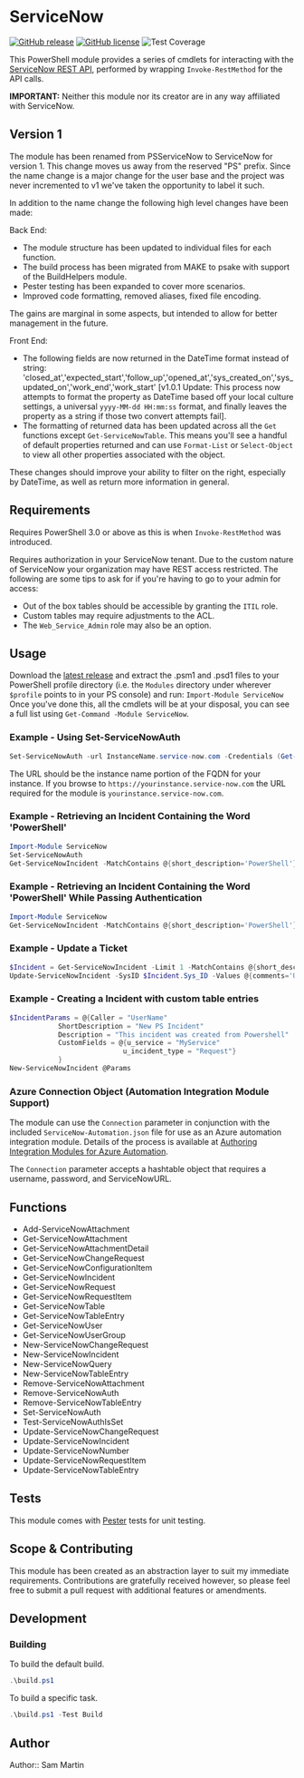 # ServiceNow

[![GitHub release](https://img.shields.io/github/release/Sam-Martin/servicenow-powershell.svg)](https://github.com/Sam-Martin/servicenow-powershell/releases/latest) [![GitHub license](https://img.shields.io/github/license/Sam-Martin/servicenow-powershell.svg)](LICENSE) ![Test Coverage](https://img.shields.io/badge/coverage-75%25-yellow.svg)

This PowerShell module provides a series of cmdlets for interacting with the [ServiceNow REST API](http://wiki.servicenow.com/index.php?title=REST_API), performed by wrapping `Invoke-RestMethod` for the API calls.

**IMPORTANT:** Neither this module nor its creator are in any way affiliated with ServiceNow.

## Version 1

The module has been renamed from PSServiceNow to ServiceNow for version 1.  This change moves us away from the reserved "PS" prefix.  Since the name change is a major change for the user base and the project was never incremented to v1 we've taken the opportunity to label it such.

In addition to the name change the following high level changes have been made:

Back End:

* The module structure has been updated to individual files for each function.
* The build process has been migrated from MAKE to psake with support of the BuildHelpers module.
* Pester testing has been expanded to cover more scenarios.
* Improved code formatting, removed aliases, fixed file encoding.

The gains are marginal in some aspects, but intended to allow for better management in the future.

Front End:

* The following fields are now returned in the DateTime format instead of string:  'closed_at','expected_start','follow_up','opened_at','sys_created_on','sys_updated_on','work_end','work_start'  [v1.0.1 Update: This process now attempts to format the property as DateTime based off your local culture settings, a universal `yyyy-MM-dd HH:mm:ss` format, and finally leaves the property as a string if those two convert attempts fail].
* The formatting of returned data has been updated across all the `Get` functions except `Get-ServiceNowTable`.  This means you'll see a handful of default properties returned and can use `Format-List` or `Select-Object` to view all other properties associated with the object.

These changes should improve your ability to filter on the right, especially by DateTime, as well as return more information in general.

## Requirements

Requires PowerShell 3.0 or above as this is when `Invoke-RestMethod` was introduced.

Requires authorization in your ServiceNow tenant.  Due to the custom nature of ServiceNow your organization may have REST access restricted.  The following are some tips to ask for if you're having to go to your admin for access:

* Out of the box tables should be accessible by granting the `ITIL` role.
* Custom tables may require adjustments to the ACL.
* The `Web_Service_Admin` role may also be an option.

## Usage

Download the [latest release](https://github.com/Sam-Martin/servicenow-powershell/releases/latest) and  extract the .psm1 and .psd1 files to your PowerShell profile directory (i.e. the `Modules` directory under wherever `$profile` points to in your PS console) and run:
`Import-Module ServiceNow`
Once you've done this, all the cmdlets will be at your disposal, you can see a full list using `Get-Command -Module ServiceNow`.

### Example - Using Set-ServiceNowAuth

```PowerShell
Set-ServiceNowAuth -url InstanceName.service-now.com -Credentials (Get-Credential)
```

The URL should be the instance name portion of the FQDN for your instance.  If you browse to `https://yourinstance.service-now.com` the URL required for the module is `yourinstance.service-now.com`.

### Example - Retrieving an Incident Containing the Word 'PowerShell'

```PowerShell
Import-Module ServiceNow
Set-ServiceNowAuth
Get-ServiceNowIncident -MatchContains @{short_description='PowerShell'}
```

### Example - Retrieving an Incident Containing the Word 'PowerShell' While Passing Authentication

```PowerShell
Import-Module ServiceNow
Get-ServiceNowIncident -MatchContains @{short_description='PowerShell'} -ServiceNowCredential $PSCredential -ServiceNowURL $ServiceNowURL
```

### Example - Update a Ticket

```PowerShell
$Incident = Get-ServiceNowIncident -Limit 1 -MatchContains @{short_description='PowerShell'}
Update-ServiceNowIncident -SysID $Incident.Sys_ID -Values @{comments='Updated via PowerShell'}
```

### Example - Creating a Incident with custom table entries

```PowerShell
$IncidentParams = @{Caller = "UserName" 
            ShortDescription = "New PS Incident" 
            Description = "This incident was created from Powershell" 
            CustomFields = @{u_service = "MyService"
                            u_incident_type = "Request"}
            }
New-ServiceNowIncident @Params
```

### Azure Connection Object (Automation Integration Module Support)

The module can use the `Connection` parameter in conjunction with the included `ServiceNow-Automation.json` file for use as an Azure automation integration module.  Details of the process is available at [Authoring Integration Modules for Azure Automation](https://azure.microsoft.com/en-us/blog/authoring-integration-modules-for-azure-automation).

The `Connection` parameter accepts a hashtable object that requires a username, password, and ServiceNowURL.

## Functions

* Add-ServiceNowAttachment
* Get-ServiceNowAttachment
* Get-ServiceNowAttachmentDetail
* Get-ServiceNowChangeRequest
* Get-ServiceNowConfigurationItem
* Get-ServiceNowIncident
* Get-ServiceNowRequest
* Get-ServiceNowRequestItem
* Get-ServiceNowTable
* Get-ServiceNowTableEntry
* Get-ServiceNowUser
* Get-ServiceNowUserGroup
* New-ServiceNowChangeRequest
* New-ServiceNowIncident
* New-ServiceNowQuery
* New-ServiceNowTableEntry
* Remove-ServiceNowAttachment
* Remove-ServiceNowAuth
* Remove-ServiceNowTableEntry
* Set-ServiceNowAuth
* Test-ServiceNowAuthIsSet
* Update-ServiceNowChangeRequest
* Update-ServiceNowIncident
* Update-ServiceNowNumber
* Update-ServiceNowRequestItem
* Update-ServiceNowTableEntry

## Tests

This module comes with [Pester](https://github.com/pester/Pester/) tests for unit testing.

## Scope & Contributing

This module has been created as an abstraction layer to suit my immediate requirements. Contributions are gratefully received however, so please feel free to submit a pull request with additional features or amendments.

## Development

### Building

To build the default build.

```Powershell
.\build.ps1
```

To build a specific task.

```Powershell
.\build.ps1 -Test Build
```

## Author

Author:: Sam Martin
